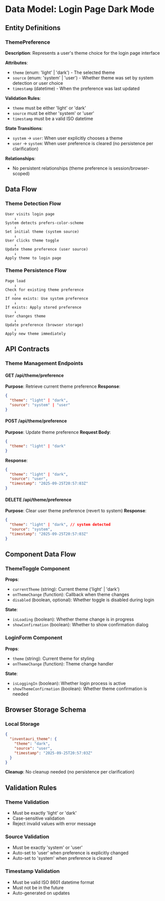 # Data Model: Login Page Dark Mode

## Entity Definitions

### ThemePreference
**Description**: Represents a user's theme choice for the login page interface

**Attributes**:
- `theme` (enum: 'light' | 'dark') - The selected theme
- `source` (enum: 'system' | 'user') - Whether theme was set by system detection or user choice
- `timestamp` (datetime) - When the preference was last updated

**Validation Rules**:
- `theme` must be either 'light' or 'dark'
- `source` must be either 'system' or 'user'
- `timestamp` must be a valid ISO datetime

**State Transitions**:
- `system` → `user`: When user explicitly chooses a theme
- `user` → `system`: When user preference is cleared (no persistence per clarification)

**Relationships**:
- No persistent relationships (theme preference is session/browser-scoped)

## Data Flow

### Theme Detection Flow
```
User visits login page
    ↓
System detects prefers-color-scheme
    ↓
Set initial theme (system source)
    ↓
User clicks theme toggle
    ↓
Update theme preference (user source)
    ↓
Apply theme to login page
```

### Theme Persistence Flow
```
Page load
    ↓
Check for existing theme preference
    ↓
If none exists: Use system preference
    ↓
If exists: Apply stored preference
    ↓
User changes theme
    ↓
Update preference (browser storage)
    ↓
Apply new theme immediately
```

## API Contracts

### Theme Management Endpoints

#### GET /api/theme/preference
**Purpose**: Retrieve current theme preference
**Response**:
```json
{
  "theme": "light" | "dark",
  "source": "system" | "user"
}
```

#### POST /api/theme/preference
**Purpose**: Update theme preference
**Request Body**:
```json
{
  "theme": "light" | "dark"
}
```
**Response**:
```json
{
  "theme": "light" | "dark",
  "source": "user",
  "timestamp": "2025-09-25T20:57:03Z"
}
```

#### DELETE /api/theme/preference
**Purpose**: Clear user theme preference (revert to system)
**Response**:
```json
{
  "theme": "light" | "dark", // system detected
  "source": "system",
  "timestamp": "2025-09-25T20:57:03Z"
}
```

## Component Data Flow

### ThemeToggle Component
**Props**:
- `currentTheme` (string): Current theme ('light' | 'dark')
- `onThemeChange` (function): Callback when theme changes
- `disabled` (boolean, optional): Whether toggle is disabled during login

**State**:
- `isLoading` (boolean): Whether theme change is in progress
- `showConfirmation` (boolean): Whether to show confirmation dialog

### LoginForm Component
**Props**:
- `theme` (string): Current theme for styling
- `onThemeChange` (function): Theme change handler

**State**:
- `isLoggingIn` (boolean): Whether login process is active
- `showThemeConfirmation` (boolean): Whether theme confirmation is needed

## Browser Storage Schema

### Local Storage
```json
{
  "inventauri_theme": {
    "theme": "dark",
    "source": "user",
    "timestamp": "2025-09-25T20:57:03Z"
  }
}
```

**Cleanup**: No cleanup needed (no persistence per clarification)

## Validation Rules

### Theme Validation
- Must be exactly 'light' or 'dark'
- Case-sensitive validation
- Reject invalid values with error message

### Source Validation
- Must be exactly 'system' or 'user'
- Auto-set to 'user' when preference is explicitly changed
- Auto-set to 'system' when preference is cleared

### Timestamp Validation
- Must be valid ISO 8601 datetime format
- Must not be in the future
- Auto-generated on updates
